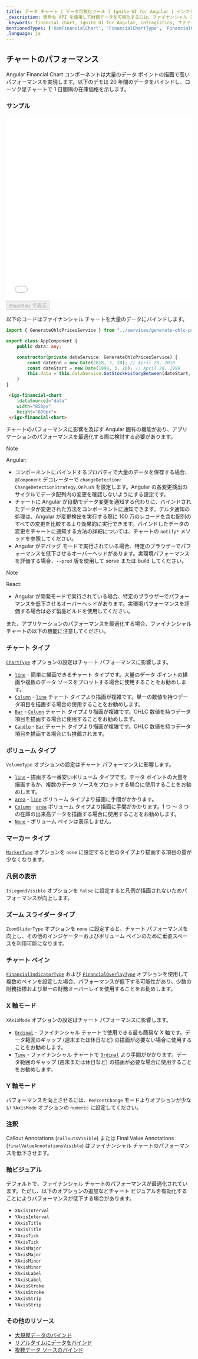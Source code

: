```yaml
---
title: データ チャート | データ可視化ツール | Ignite UI for Angular | インフラジスティックス | パフォーマンス
_description: 簡単な API を使用して財務データを可視化するには、ファイナンシャル チャート コンポーネントを使用します。
_keywords: financial chart, Ignite UI for Angular, infragistics, ファイナンシャル チャート, インフラジスティックス
mentionedTypes: ['XamFinancialChart', 'FinancialChartType', 'FinancialOverlayType', 'FinancialChartVolumeType', 'MarkerType', 'FinancialChartXAxisMode', 'FinancialChartZoomSliderType' ]
_language: ja
---
```


## チャートのパフォーマンス

Angular Financial Chart  コンポーネントは大量のデータ ポイントの描画で高いパフォーマンスを実現します。以下のデモは 20 年間のデータをバインドし、ローソク足チャートで 1 日間隔の在庫価格を示します。

### サンプル

<div class="sample-container loading" style="height: 500px">
    <iframe id="financial-chart-performance-iframe" src='{environment:dvDemosBaseUrl}/charts/financial-chart-performance' width="100%" height="100%" seamless frameBorder="0" onload="onXPlatSampleIframeContentLoaded(this);"></iframe>
</div>
<div>
    <button data-localize="stackblitz" disabled class="stackblitz-btn"   data-iframe-id="financial-chart-performance-iframe" data-demos-base-url="{environment:dvDemosBaseUrl}">StackBlitz で表示
    </button>
</div>
<div class="divider--half"></div>

以下のコードはファイナンシャル チャートを大量のデータにバインドします。

```ts
import { GenerateOhlcPricesService } from "../services/generate-ohlc-prices.service";

export class AppComponent {
    public data: any;

    constructor(private dataService: GenerateOhlcPricesService) {
        const dateEnd = new Date(2018, 3, 20); // April 20, 2018
        const dateStart = new Date(1998, 3, 20); // April 20, 1998
        this.data = this.dataService.GetStockHistoryBetween(dateStart, dateEnd);
    }
}
```

```html
 <igx-financial-chart
    [dataSource]="data"
    width="850px"
    height="600px">
 </igx-financial-chart>
```

チャートのパフォーマンスに影響を及ぼす Angular 固有の機能があり、アプリケーションのパフォーマンスを最適化する際に検討する必要があります。

> [!NOTE]
> Angular:
>
> -   コンポーネントにバインドするプロパティで大量のデータを保存する場合、`@Component` デコレーターで `changeDetection: ChangeDetectionStrategy.OnPush` を設定します。Angular の各変更検出のサイクルでデータ配列内の変更を確認しないようにする設定です。
> -   チャートに Angular が自動でデータ変更を通知する代わりに、バインドされたデータが変更された方法をコンポーネントに通知できます。デルタ通知の処理は、Angular が変更検出を実行する際に 100 万のレコードを含む配列のすべての変更を比較するより効果的に実行できます。バインドしたデータの変更をチャートに通知する方法の詳細については、チャートの `notify*` メソッドを参照してください。
> -   Angular がデバッグ モードで実行されている場合、特定のブラウザーでパフォーマンスを低下させるオーバーヘッドがあります。実環境パフォーマンスを評価する場合、`--prod` 版を使用して serve または build してください。

<!-- -->

> [!NOTE]
> React:
>
> -   Angular が開発モードで実行されている場合、特定のブラウザーでパフォーマンスを低下させるオーバーヘッドがあります。実環境パフォーマンスを評価する場合は必ず製品ビルドを使用してください。

また、アプリケーションのパフォーマンスを最適化する場合、ファイナンシャル チャートの以下の機能に注意してください。

### チャート タイプ

[`ChartType`]({environment:dvApiBaseUrl}/products/ignite-ui-angular/api/docs/typescript/latest/enums/charttype.html) オプションの設定はチャート パフォーマンスに影響します。

-   [`line`]({environment:dvApiBaseUrl}/products/ignite-ui-angular/api/docs/typescript/latest/enums/charttype.html#line) - 簡単に描画できるチャート タイプです。大量のデータ ポイントの描画や複数のデータ ソースをプロットする場合に使用することをお勧めします。
-   [`Column`]({environment:dvApiBaseUrl}/products/ignite-ui-angular/api/docs/typescript/latest/enums/financialcharttype.html#column) - [`line`]({environment:dvApiBaseUrl}/products/ignite-ui-angular/api/docs/typescript/latest/enums/charttype.html#line) チャート タイプより描画が複雑です。単一の数値を持つデータ項目を描画する場合の使用することをお勧めします。
-   [`Bar`]({environment:dvApiBaseUrl}/products/ignite-ui-angular/api/docs/typescript/latest/enums/financialcharttype.html#bar) - [`Column`]({environment:dvApiBaseUrl}/products/ignite-ui-angular/api/docs/typescript/latest/enums/financialcharttype.html#column) チャート タイプより描画が複雑です。OHLC 数値を持つデータ項目を描画する場合に使用することをお勧めします。
-   [`Candle`]({environment:dvApiBaseUrl}/products/ignite-ui-angular/api/docs/typescript/latest/enums/financialcharttype.html#candle) - [`Bar`]({environment:dvApiBaseUrl}/products/ignite-ui-angular/api/docs/typescript/latest/enums/financialcharttype.html#bar) チャート タイプより描画が複雑です。OHLC 数値を持つデータ項目を描画する場合にも推薦されます。

### ボリューム タイプ

`VolumeType` オプションの設定はチャート パフォーマンスに影響します。

-   [`line`]({environment:dvApiBaseUrl}/products/ignite-ui-angular/api/docs/typescript/latest/enums/charttype.html#line) - 描画する一番安いボリューム タイプです。データ ポイントの大量を描画するか、複数のデータ ソースをプロットする場合に使用することをお勧めします。
-   [`area`]({environment:dvApiBaseUrl}/products/ignite-ui-angular/api/docs/typescript/latest/enums/charttype.html#area) - [`line`]({environment:dvApiBaseUrl}/products/ignite-ui-angular/api/docs/typescript/latest/enums/charttype.html#line) ボリューム タイプより描画に手間がかかります。
-   [`Column`]({environment:dvApiBaseUrl}/products/ignite-ui-angular/api/docs/typescript/latest/enums/financialcharttype.html#column) - [`area`]({environment:dvApiBaseUrl}/products/ignite-ui-angular/api/docs/typescript/latest/enums/charttype.html#area) ボリューム タイプより描画に手間がかかります。1 つ ～ 3 つの在庫の出来高データを描画する場合に使用することをお勧めします。
-   [`None`]({environment:dvApiBaseUrl}/products/ignite-ui-angular/api/docs/typescript/latest/enums/financialchartvolumetype.html#none) - ボリューム ペインは表示しません。

### マーカー タイプ

[`MarkerType`]({environment:dvApiBaseUrl}/products/ignite-ui-angular/api/docs/typescript/latest/enums/markertype.html) オプションを `none` に設定すると他のタイプより描画する項目の量が少なくなります。

### 凡例の表示

`IsLegendVisible` オプションを `false` に設定すると凡例が描画されないためパフォーマンスが向上します。

### ズーム スライダー タイプ

`ZoomSliderType` オプションを `none` に設定すると、チャート パフォーマンスを向上し、その他のインジケーターおよびボリューム ペインのために垂直スペースを利用可能になります。

### チャート ペイン

[`FinancialIndicatorType`]({environment:dvApiBaseUrl}/products/ignite-ui-angular/api/docs/typescript/latest/enums/financialindicatortype.html) および [`FinancialOverlayType`]({environment:dvApiBaseUrl}/products/ignite-ui-angular/api/docs/typescript/latest/enums/financialoverlaytype.html) オプションを使用して複数のペインを設定した場合、パフォーマンスが低下する可能性があり、少数の財務指標および単一の財務オーバーレイを使用することをお勧めします。

### X 軸モード

`XAxisMode` オプションの設定はチャート パフォーマンスに影響します。

-   [`Ordinal`]({environment:dvApiBaseUrl}/products/ignite-ui-angular/api/docs/typescript/latest/enums/financialchartxaxismode.html#ordinal) - ファイナンシャル チャートで使用できる最も簡易な X 軸です。データ範囲のギャップ (週末または休日など) の描画が必要ない場合に使用することをお勧めします。
-   [`Time`]({environment:dvApiBaseUrl}/products/ignite-ui-angular/api/docs/typescript/latest/enums/financialchartxaxismode.html#time)  - ファイナンシャル チャートで [`Ordinal`]({environment:dvApiBaseUrl}/products/ignite-ui-angular/api/docs/typescript/latest/enums/financialchartxaxismode.html#ordinal) より手間がかかります。データ範囲のギャップ (週末または休日など) の描画が必要な場合に使用することをお勧めします。

### Y 軸モード

パフォーマンスを向上させるには、`PercentChange` モードよりオプションが少ない `YAxisMode`  オプションの `numeric` に設定してください。

### 注釈

Callout Annotations (`calloutsVisible`) または Final Value Annotations (`finalValueAnnotationsVisible`) はファイナンシャル チャートのパフォーマンスを低下させます。

### 軸ビジュアル

デフォルトで、ファイナンシャル チャートのパフォーマンスが最適化されています。ただし、以下のオプションの追加などチャート ビジュアルを有効化することによりパフォーマンスが低下する場合があります。

-   `XAxisInterval`
-   `YAxisInterval`
-   `XAxisTitle`
-   `YAxisTitle`
-   `XAxisTick`
-   `YAxisTick`
-   `XAxisMajor`
-   `YAxisMajor`
-   `XAxisMinor`
-   `YAxisMinor`
-   `XAxisLabel`
-   `YAxisLabel`
-   `XAxisStroke`
-   `YAxisStroke`
-   `XAxisStrip`
-   `YAxisStrip`

<div class="divider--half"></div>

### その他のリソース

<div class="divider--half"></div>

-   [大規模データのバインド](financial-chart-high-volume.md)
-   [リアルタイムにデータをバインド](financial-chart-high-frequency.md)
-   [複数データ ソースのバインド](financial-chart-multiple-data.md)
